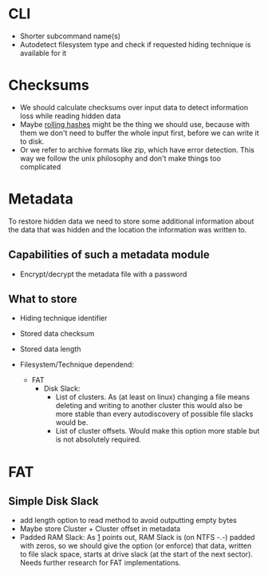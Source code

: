 # CLI

* Shorter subcommand name(s)
* Autodetect filesystem type and check if requested hiding technique is available for it

# Checksums

* We should calculate checksums over input data to detect information loss while reading hidden data
* Maybe [rolling hashes](https://en.wikipedia.org/wiki/Rolling_hash) might be the thing we should use, because with them we don't need to buffer the whole input first, before we can write it to disk.
* Or we refer to archive formats like zip, which have error detection. This way we follow the unix philosophy and don't make things too complicated

# Metadata

To restore hidden data we need to store some additional information about the data that was hidden and the location the information was written to.

## Capabilities of such a metadata module

* Encrypt/decrypt the metadata file with a password

## What to store

* Hiding technique identifier
* Stored data checksum
* Stored data length

* Filesystem/Technique dependend:
  * FAT
    * Disk Slack:
      * List of clusters. As (at least on linux) changing a file means deleting and writing to another cluster this would also be more stable than every autodiscovery of possible file slacks would be.
      * List of cluster offsets. Would make this option more stable but is not absolutely required.
    

# FAT

## Simple Disk Slack

* add length option to read method to avoid outputting empty bytes
* Maybe store Cluster + Cluster offset in metadata
* Padded RAM Slack: As [1] points out, RAM Slack is (on NTFS -.-) padded with zeros, so we should give the option (or enforce) that data, written to file slack space, starts at drive slack (at the start of the next sector). Needs further research for FAT implementations.

[1]: https://www.scribd.com/document/6642954/Ntfs-Hidden-Data-Analysis
